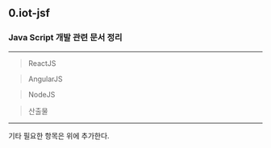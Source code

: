 ## 0.iot-jsf

### Java Script 개발 관련 문서 정리

---

> ReactJS 


> AngularJS


> NodeJS


> 산출물



---

기타 필요한 항목은 위에 추가한다.
